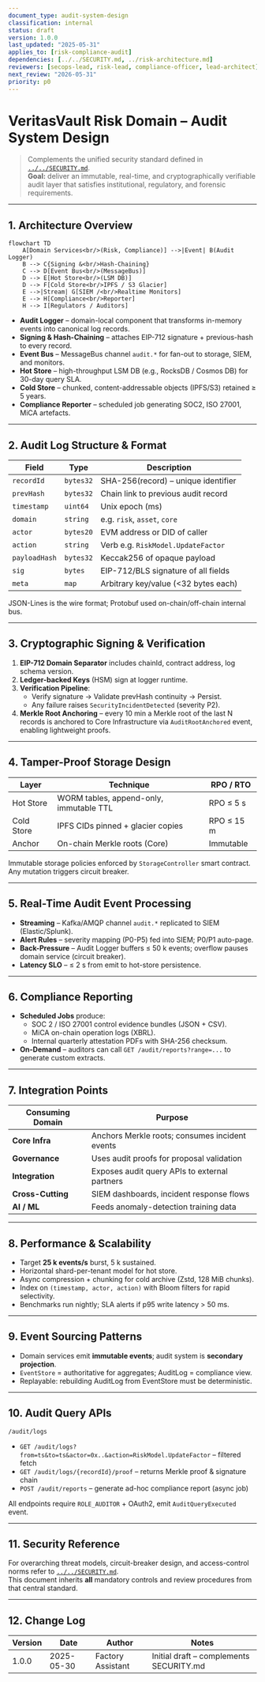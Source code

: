 ```yaml
---
document_type: audit-system-design
classification: internal
status: draft
version: 1.0.0
last_updated: "2025-05-31"
applies_to: [risk-compliance-audit]
dependencies: [../../SECURITY.md, ../risk-architecture.md]
reviewers: [secops-lead, risk-lead, compliance-officer, lead-architect]
next_review: "2026-05-31"
priority: p0
---
```


# VeritasVault Risk Domain – Audit System Design  

> Complements the unified security standard defined in [`../../SECURITY.md`](../../SECURITY.md).  
> **Goal:** deliver an immutable, real-time, and cryptographically verifiable audit layer that satisfies institutional, regulatory, and forensic requirements.

---

## 1. Architecture Overview  

```mermaid
flowchart TD
    A[Domain Services<br/>(Risk, Compliance)] -->|Event| B(Audit Logger)
    B --> C{Signing &<br/>Hash-Chaining}
    C --> D[Event Bus<br/>(MessageBus)]
    D --> E[Hot Store<br/>(LSM DB)]
    D --> F[Cold Store<br/>IPFS / S3 Glacier]
    E -->|Stream| G[SIEM /<br/>Realtime Monitors]
    E --> H[Compliance<br/>Reporter]
    H --> I[Regulators / Auditors]
```

* **Audit Logger** – domain-local component that transforms in-memory events into canonical log records.  
* **Signing & Hash-Chaining** – attaches EIP-712 signature + previous-hash to every record.  
* **Event Bus** – MessageBus channel `audit.*` for fan-out to storage, SIEM, and monitors.  
* **Hot Store** – high-throughput LSM DB (e.g., RocksDB / Cosmos DB) for 30-day query SLA.  
* **Cold Store** – chunked, content-addressable objects (IPFS/S3) retained ≥ 5 years.  
* **Compliance Reporter** – scheduled job generating SOC2, ISO 27001, MiCA artefacts.

---

## 2. Audit Log Structure & Format  

| Field                | Type      | Description                                      |
|----------------------|-----------|--------------------------------------------------|
| `recordId`           | `bytes32` | SHA-256(record) – unique identifier             |
| `prevHash`           | `bytes32` | Chain link to previous audit record              |
| `timestamp`          | `uint64`  | Unix epoch (ms)                                  |
| `domain`             | `string`  | e.g. `risk`, `asset`, `core`                     |
| `actor`              | `bytes20` | EVM address or DID of caller                     |
| `action`             | `string`  | Verb e.g. `RiskModel.UpdateFactor`               |
| `payloadHash`        | `bytes32` | Keccak256 of opaque payload                      |
| `sig`                | `bytes`   | EIP-712/BLS signature of all fields              |
| `meta`               | `map`     | Arbitrary key/value (<32 bytes each)             |

JSON-Lines is the wire format; Protobuf used on-chain/off-chain internal bus.

---

## 3. Cryptographic Signing & Verification  

1. **EIP-712 Domain Separator** includes chainId, contract address, log schema version.  
2. **Ledger-backed Keys** (HSM) sign at logger runtime.  
3. **Verification Pipeline**:  
   * Verify signature → Validate prevHash continuity → Persist.  
   * Any failure raises `SecurityIncidentDetected` (severity P2).  
4. **Merkle Root Anchoring** – every 10 min a Merkle root of the last N records is anchored to Core Infrastructure via `AuditRootAnchored` event, enabling lightweight proofs.

---

## 4. Tamper-Proof Storage Design  

| Layer      | Technique                               | RPO / RTO  |
|------------|-----------------------------------------|------------|
| Hot Store  | WORM tables, append-only, immutable TTL | RPO ≤ 5 s  |
| Cold Store | IPFS CIDs pinned + glacier copies       | RPO ≤ 15 m |
| Anchor     | On-chain Merkle roots (Core)            | Immutable  |

Immutable storage policies enforced by `StorageController` smart contract.  Any mutation triggers circuit breaker.

---

## 5. Real-Time Audit Event Processing  

* **Streaming** – Kafka/AMQP channel `audit.*` replicated to SIEM (Elastic/Splunk).  
* **Alert Rules** – severity mapping (P0-P5) fed into SIEM; P0/P1 auto-page.  
* **Back-Pressure** – Audit Logger buffers ≤ 50 k events; overflow pauses domain service (circuit breaker).  
* **Latency SLO** – ≤ 2 s from emit to hot-store persistence.

---

## 6. Compliance Reporting  

* **Scheduled Jobs** produce:  
  * SOC 2 / ISO 27001 control evidence bundles (JSON + CSV).  
  * MiCA on-chain operation logs (XBRL).  
  * Internal quarterly attestation PDFs with SHA-256 checksum.  
* **On-Demand** – auditors can call `GET /audit/reports?range=...` to generate custom extracts.

---

## 7. Integration Points  

| Consuming Domain  | Purpose                                   |
|-------------------|-------------------------------------------|
| **Core Infra**    | Anchors Merkle roots; consumes incident events |
| **Governance**    | Uses audit proofs for proposal validation |
| **Integration**   | Exposes audit query APIs to external partners |
| **Cross-Cutting** | SIEM dashboards, incident response flows |
| **AI / ML**       | Feeds anomaly-detection training data     |

---

## 8. Performance & Scalability  

* Target **25 k events/s** burst, 5 k sustained.  
* Horizontal shard-per-tenant model for hot store.  
* Async compression + chunking for cold archive (Zstd, 128 MiB chunks).  
* Index on `(timestamp, actor, action)` with Bloom filters for rapid selectivity.  
* Benchmarks run nightly; SLA alerts if p95 write latency > 50 ms.

---

## 9. Event Sourcing Patterns  

* Domain services emit **immutable events**; audit system is **secondary projection**.  
* `EventStore` = authoritative for aggregates; AuditLog = compliance view.  
* Replayable: rebuilding AuditLog from EventStore must be deterministic.

---

## 10. Audit Query APIs  

`/audit/logs`  
* `GET /audit/logs?from=ts&to=ts&actor=0x..&action=RiskModel.UpdateFactor` – filtered fetch  
* `GET /audit/logs/{recordId}/proof` – returns Merkle proof & signature chain  
* `POST /audit/reports` – generate ad-hoc compliance report (async job)  

All endpoints require `ROLE_AUDITOR` + OAuth2, emit `AuditQueryExecuted` event.

---

## 11. Security Reference  

For overarching threat models, circuit-breaker design, and access-control norms refer to [`../../SECURITY.md`](../../SECURITY.md).  
This document inherits **all** mandatory controls and review procedures from that central standard.

---

## 12. Change Log  

| Version | Date | Author            | Notes                     |
|---------|------|-------------------|---------------------------|
| 1.0.0   | 2025-05-30 | Factory Assistant | Initial draft – complements SECURITY.md |
